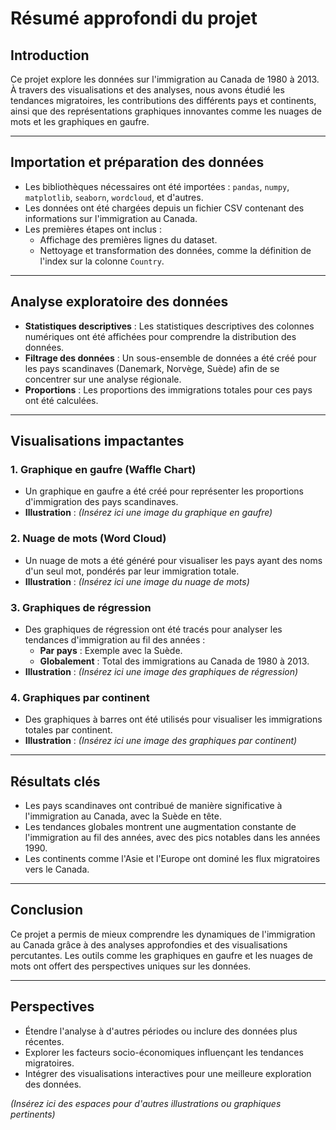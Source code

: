 # Résumé approfondi du projet

## Introduction
Ce projet explore les données sur l'immigration au Canada de 1980 à 2013. À travers des visualisations et des analyses, nous avons étudié les tendances migratoires, les contributions des différents pays et continents, ainsi que des représentations graphiques innovantes comme les nuages de mots et les graphiques en gaufre.

---

## Importation et préparation des données
- Les bibliothèques nécessaires ont été importées : `pandas`, `numpy`, `matplotlib`, `seaborn`, `wordcloud`, et d'autres.
- Les données ont été chargées depuis un fichier CSV contenant des informations sur l'immigration au Canada.
- Les premières étapes ont inclus :
    - Affichage des premières lignes du dataset.
    - Nettoyage et transformation des données, comme la définition de l'index sur la colonne `Country`.

---

## Analyse exploratoire des données
- **Statistiques descriptives** : Les statistiques descriptives des colonnes numériques ont été affichées pour comprendre la distribution des données.
- **Filtrage des données** : Un sous-ensemble de données a été créé pour les pays scandinaves (Danemark, Norvège, Suède) afin de se concentrer sur une analyse régionale.
- **Proportions** : Les proportions des immigrations totales pour ces pays ont été calculées.

---

## Visualisations impactantes

### 1. **Graphique en gaufre (Waffle Chart)**
- Un graphique en gaufre a été créé pour représenter les proportions d'immigration des pays scandinaves.
- **Illustration** : *(Insérez ici une image du graphique en gaufre)*

### 2. **Nuage de mots (Word Cloud)**
- Un nuage de mots a été généré pour visualiser les pays ayant des noms d'un seul mot, pondérés par leur immigration totale.
- **Illustration** : *(Insérez ici une image du nuage de mots)*

### 3. **Graphiques de régression**
- Des graphiques de régression ont été tracés pour analyser les tendances d'immigration au fil des années :
    - **Par pays** : Exemple avec la Suède.
    - **Globalement** : Total des immigrations au Canada de 1980 à 2013.
- **Illustration** : *(Insérez ici une image des graphiques de régression)*

### 4. **Graphiques par continent**
- Des graphiques à barres ont été utilisés pour visualiser les immigrations totales par continent.
- **Illustration** : *(Insérez ici une image des graphiques par continent)*

---

## Résultats clés
- Les pays scandinaves ont contribué de manière significative à l'immigration au Canada, avec la Suède en tête.
- Les tendances globales montrent une augmentation constante de l'immigration au fil des années, avec des pics notables dans les années 1990.
- Les continents comme l'Asie et l'Europe ont dominé les flux migratoires vers le Canada.

---

## Conclusion
Ce projet a permis de mieux comprendre les dynamiques de l'immigration au Canada grâce à des analyses approfondies et des visualisations percutantes. Les outils comme les graphiques en gaufre et les nuages de mots ont offert des perspectives uniques sur les données.

---

## Perspectives
- Étendre l'analyse à d'autres périodes ou inclure des données plus récentes.
- Explorer les facteurs socio-économiques influençant les tendances migratoires.
- Intégrer des visualisations interactives pour une meilleure exploration des données.

*(Insérez ici des espaces pour d'autres illustrations ou graphiques pertinents)*